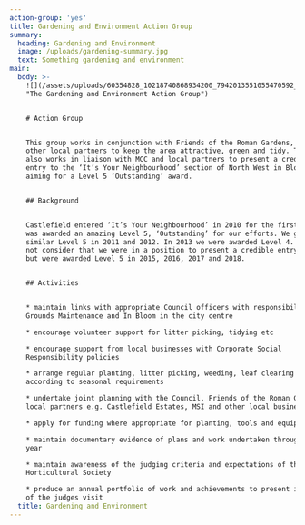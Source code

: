 ```yaml
---
action-group: 'yes'
title: Gardening and Environment Action Group
summary:
  heading: Gardening and Environment
  image: /uploads/gardening-summary.jpg
  text: Something gardening and environment
main:
  body: >-
    ![](/assets/uploads/60354828_10218740868934200_7942013551055470592_o.jpg
    "The Gardening and Environment Action Group")


    # Action Group


    This group works in conjunction with Friends of the Roman Gardens, MCC and
    other local partners to keep the area attractive, green and tidy. The group
    also works in liaison with MCC and local partners to present a credible
    entry to the ‘It’s Your Neighbourhood’ section of North West in Bloom,
    aiming for a Level 5 ‘Outstanding’ award.


    ## Background


    Castlefield entered ‘It’s Your Neighbourhood’ in 2010 for the first time and
    was awarded an amazing Level 5, ‘Outstanding’ for our efforts. We gained a
    similar Level 5 in 2011 and 2012. In 2013 we were awarded Level 4. We did
    not consider that we were in a position to present a credible entry in 2014
    but were awarded Level 5 in 2015, 2016, 2017 and 2018.


    ## Activities


    * maintain links with appropriate Council officers with responsibility for
    Grounds Maintenance and In Bloom in the city centre

    * encourage volunteer support for litter picking, tidying etc 

    * encourage support from local businesses with Corporate Social
    Responsibility policies

    * arrange regular planting, litter picking, weeding, leaf clearing etc
    according to seasonal requirements

    * undertake joint planning with the Council, Friends of the Roman Gardens &
    local partners e.g. Castlefield Estates, MSI and other local businesses

    * apply for funding where appropriate for planting, tools and equipment etc

    * maintain documentary evidence of plans and work undertaken throughout the
    year

    * maintain awareness of the judging criteria and expectations of the Royal
    Horticultural Society

    * produce an annual portfolio of work and achievements to present in advance
    of the judges visit
  title: Gardening and Environment
---
```


